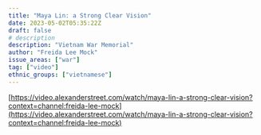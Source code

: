 ```yaml
---
title: "Maya Lin: a Strong Clear Vision"
date: 2023-05-02T05:35:22Z
draft: false
# description
description: "Vietnam War Memorial"
author: "Freida Lee Mock"
issue_areas: ["war"]
tag: ["video"]
ethnic_groups: ["vietnamese"]
---
```



[https://video.alexanderstreet.com/watch/maya-lin-a-strong-clear-vision?context=channel:freida-lee-mock](https://video.alexanderstreet.com/watch/maya-lin-a-strong-clear-vision?context=channel:freida-lee-mock)